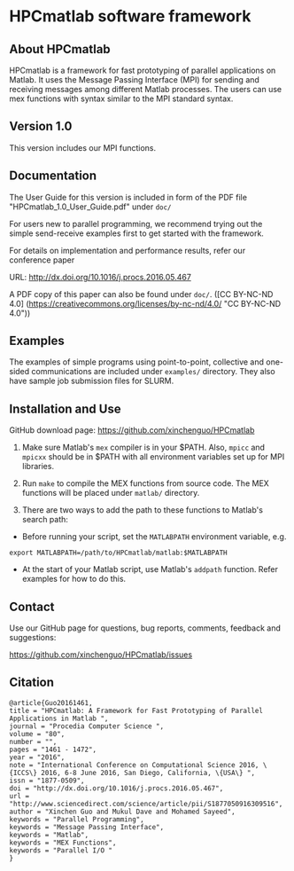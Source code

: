 
# HPCmatlab software framework

About HPCmatlab
---------------

HPCmatlab is a framework for fast prototyping of parallel applications on Matlab.
It uses the Message Passing Interface (MPI) for sending and receiving messages among
different Matlab processes. The users can use mex functions with syntax similar 
to the MPI standard syntax.


Version 1.0
-----------

This version includes our MPI functions.


Documentation
-------------

The User Guide for this version is included in form of the PDF file
"HPCmatlab_1.0_User_Guide.pdf" under `doc/`

For users new to parallel programming, we recommend trying out the simple 
send-receive examples first to get started with the framework.

For details on implementation and performance results, refer our conference paper

URL: http://dx.doi.org/10.1016/j.procs.2016.05.467

A PDF copy of this paper can also be found under `doc/`. ([CC BY-NC-ND 4.0] (https://creativecommons.org/licenses/by-nc-nd/4.0/ "CC BY-NC-ND 4.0"))

Examples
--------

The examples of simple programs using point-to-point, collective and one-sided 
communications are included under `examples/` directory.
They also have sample job submission files for SLURM.


Installation and Use
--------------------

GitHub download page: https://github.com/xinchenguo/HPCmatlab

1. Make sure Matlab's `mex` compiler is in your $PATH.
Also, `mpicc` and `mpicxx` should be in $PATH with all environment variables set up 
for MPI libraries.

2. Run `make` to compile the MEX functions from source code.
The MEX functions will be placed under `matlab/` directory.

3. There are two ways to add the path to these functions to Matlab's search path:

  * Before running your script, set the `MATLABPATH` environment variable, e.g.
  
  `export MATLABPATH=/path/to/HPCmatlab/matlab:$MATLABPATH`

  * At the start of your Matlab script, use Matlab's `addpath` function.
Refer examples for how to do this.


Contact
-------

Use our GitHub page for questions, bug reports, comments, feedback and suggestions:

https://github.com/xinchenguo/HPCmatlab/issues

Citation
--------

```
@article{Guo20161461,
title = "HPCmatlab: A Framework for Fast Prototyping of Parallel Applications in Matlab ",
journal = "Procedia Computer Science ",
volume = "80",
number = "",
pages = "1461 - 1472",
year = "2016",
note = "International Conference on Computational Science 2016, \{ICCS\} 2016, 6-8 June 2016, San Diego, California, \{USA\} ",
issn = "1877-0509",
doi = "http://dx.doi.org/10.1016/j.procs.2016.05.467",
url = "http://www.sciencedirect.com/science/article/pii/S1877050916309516",
author = "Xinchen Guo and Mukul Dave and Mohamed Sayeed",
keywords = "Parallel Programming",
keywords = "Message Passing Interface",
keywords = "Matlab",
keywords = "MEX Functions",
keywords = "Parallel I/O "
}
```
